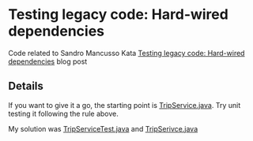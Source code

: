 Testing legacy code: Hard-wired dependencies
============================================

Code related to Sandro Mancusso Kata [Testing legacy code: Hard-wired dependencies][1] blog post

Details
-------

If you want to give it a go, the starting point is [TripService.java][2]. Try unit testing it following the rule above.

My solution was [TripServiceTest.java][3] and [TripSerivce.java][4]

[1]: http://craftedsw.blogspot.com/2011/07/testing-legacy-hard-wired-dependencies.html "Testing legacy code: Hard-wired dependencies blog post"
[2]: https://github.com/jcaromiq/testing_legacy_code/blob/master/src/main/java/org/craftedsw/tripservicekata/trip/TripService.java "TripService.java"
[3]: https://github.com/jcaromiq/testing_legacy_code/blob/solution/src/test/java/org/craftedsw/tripservicekata/trip/TripServiceShould.java "TripServiceTest.java"
[4]: https://github.com/jcaromiq/testing_legacy_code/blob/solution/src/main/java/org/craftedsw/tripservicekata/trip/TripService.java "TripService.java"
